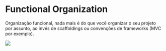 # Functional Organization

Organização funcional, nada mais é do que você organizar o seu projeto por assunto, ao invés de scaffoldings ou convenções de frameworks (MVC por exemplo).

<img src="https://github.com/matsennin/domain-driven-design/blob/master/images/Framework_Convention_x_Functional_Organization.png" />
